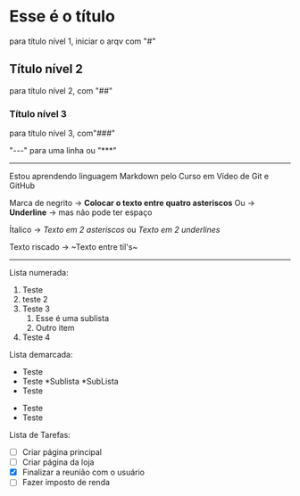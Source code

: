 # Esse é o título
para título nível 1, iniciar o arqv com "#"
## Título nível 2
para título nível 2, com "##"
### Título nível 3
para título nível 3, com"###"

"---" para uma linha ou "***"
***

Estou aprendendo linguagem Markdown pelo Curso em Vídeo de Git e GitHub

Marca de negrito -> **Colocar o texto entre quatro asteriscos**
Ou -> __Underline__ -> mas não pode ter espaço

Ítalico -> *Texto em 2 asteriscos* ou _Texto em 2 underlines_


Texto riscado -> ~Texto entre til's~

***

Lista numerada:

1. Teste
1. teste 2
1. Teste 3
    1. Esse é uma sublista
    2. Outro item
1. Teste 4

Lista demarcada:

* Teste
* Teste
   *Sublista
   *SubLista
* Teste
- Teste
- Teste

Lista de Tarefas:

- [ ] Criar página principal
- [ ] Criar página da loja
- [x] Finalizar a reunião com o usuário
- [ ] Fazer imposto de renda